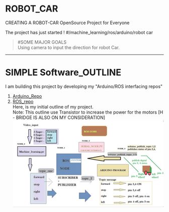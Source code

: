 # ROBOT_CAR
CREATING A ROBOT-CAR OpenSource Project for Everyone

The project has just started ! 
#/machine_learning/ros/arduino/robot car

>#SOME MAJOR GOALS  
>Using camera to input the direction for robot Car.

***

 # SIMPLE Software_OUTLINE
   I am building this project by developing my "Arduino/ROS interfacing repos"   
   1. [Arduino_Repo](https://github.com/winnergetsyou/Course_1_Arduino.git)    
   2. [ROS_repo](https://github.com/winnergetsyou/COURSE_1_ROS_NODES.git)  
   Here, is my initial outline of my project.  
   Note: This outline use Transistor to increase the power for the motors [H - BRIDGE IS ALSO ON MY CONSIDERATION]
![The project oultine- interface machine learning node, ROS node, Arduino node, pyserial node](final_outline_1.jpg)
